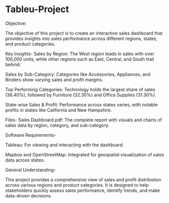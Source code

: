 # Tableu-Project
Objective:

The objective of this project is to create an interactive sales dashboard that provides insights into sales performance across different regions, states, and product categories.

Key Insights-
Sales by Region: The West region leads in sales with over 100,000 units, while other regions such as East, Central, and South trail behind.

Sales by Sub-Category: Categories like Accessories, Appliances, and Binders show varying sales and profit margins.

Top Performing Categories: Technology holds the largest share of sales (36.40%), followed by Furniture (32.30%) and Office Supplies (31.30%).

State-wise Sales & Profit: Performance across states varies, with notable profits in states like California and New Hampshire.

Files-
Sales Dashboard.pdf: The complete report with visuals and charts of sales data by region, category, and sub-category.

Software Requirements-

Tableau: For viewing and interacting with the dashboard.

Mapbox and OpenStreetMap: Integrated for geospatial visualization of sales data across states.

General Understanding-

This project provides a comprehensive view of sales and profit distribution across various regions and product categories. It is designed to help stakeholders quickly assess sales performance, identify trends, and make data-driven decisions.
